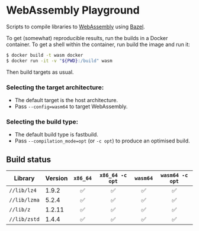 # WebAssembly Playground

Scripts to compile libraries to [WebAssembly] using [Bazel].

To get (somewhat) reproducible results, run the builds in a Docker container.
To get a shell within the container, run build the image and run it:

```sh
$ docker build -t wasm docker
$ docker run -it -v "${PWD}:/build" wasm
```

Then build targets as usual.

### Selecting the target architecture:

- The default target is the host architecture.
- Pass `--config=wasm64` to target WebAssembly.

### Selecting the build type:
- The default build type is fastbuild.
- Pass `--compilation_mode=opt` (or `-c opt`) to produce an optimised build.

## Build status

| Library      | Version | `x86_64` | `x86_64 -c opt` | `wasm64` | `wasm64 -c opt` |
|--------------|---------|:--------:|:---------------:|:--------:|:---------------:|
| `//lib/lz4`  | 1.9.2   | ✅       | ✅              | ✅       | ✅              |
| `//lib/lzma` | 5.2.4   | ✅       | ✅              | ✅       | ✅              |
| `//lib/z`    | 1.2.11  | ✅       | ✅              | ✅       | ✅              |
| `//lib/zstd` | 1.4.4   | ✅       | ✅              | ✅       | ✅              |

[Bazel]: https://bazel.build
[WebAssembly]: https://webassembly.org
